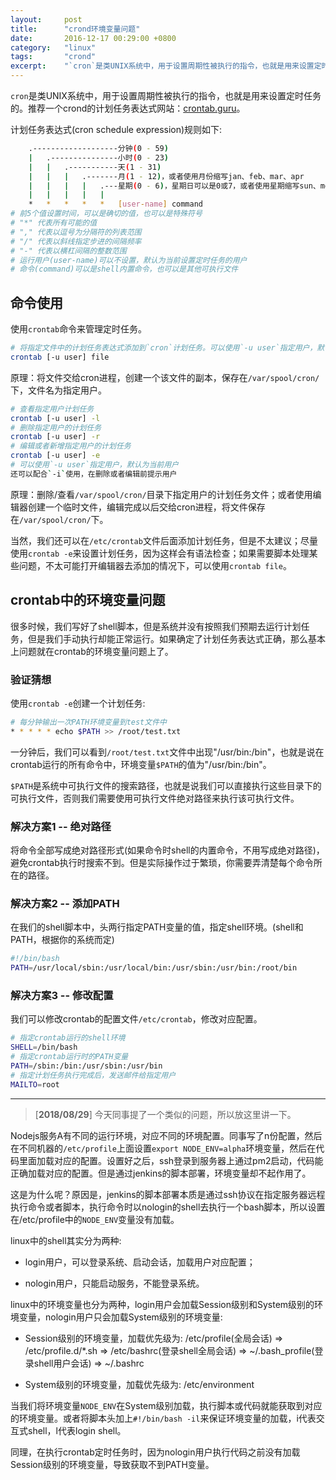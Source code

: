 ```yaml
---
layout:     post
title:      "crond环境变量问题"
date:       2016-12-17 00:29:00 +0800
category:   "linux"
tags:       "crond"
excerpt:    "`cron`是类UNIX系统中，用于设置周期性被执行的指令，也就是用来设置定时任务的。很多时候，我们写好了shell脚本，但是系统并没有按照我们预期去运行计划任务，但是我们手动执行却能正常运行。如果确定了计划任务表达式正确，那么基本上问题就在crontab的环境变量问题上了。"
---
```


`cron`是类UNIX系统中，用于设置周期性被执行的指令，也就是用来设置定时任务的。推荐一个crond的计划任务表达式网站：[crontab.guru](https://crontab.guru/)。

计划任务表达式(cron schedule expression)规则如下:

````bash
    .-------------------分钟(0 - 59)
    |   .---------------小时(0 - 23)
    |   |   .-----------天(1 - 31)
    |   |   |   .-------月(1 - 12)，或者使用月份缩写jan、feb、mar、apr
    |   |   |   |   .---星期(0 - 6)，星期日可以是0或7，或者使用星期缩写sun、mon、tue、wed、thu、fri、sat
    |   |   |   |   |
    *   *   *   *   *   [user-name] command
# 前5个值设置时间，可以是确切的值，也可以是特殊符号
# "*" 代表所有可能的值
# "," 代表以逗号为分隔符的列表范围
# "/" 代表以斜线指定步进的间隔频率
# "-" 代表以横杠间隔的整数范围
# 运行用户(user-name)可以不设置，默认为当前设置定时任务的用户
# 命令(command)可以是shell内置命令，也可以是其他可执行文件
````

## 命令使用

使用`crontab`命令来管理定时任务。

````bash
# 将指定文件中的计划任务表达式添加到`cron`计划任务。可以使用`-u user`指定用户，默认为当前用户。
crontab [-u user] file
````

原理：将文件交给cron进程，创建一个该文件的副本，保存在`/var/spool/cron/`下，文件名为指定用户。

````bash
# 查看指定用户计划任务
crontab [-u user] -l
# 删除指定用户的计划任务
crontab [-u user] -r
# 编辑或者新增指定用户的计划任务
crontab [-u user] -e
# 可以使用`-u user`指定用户，默认为当前用户
还可以配合`-i`使用，在删除或者编辑前提示用户
````

原理：删除/查看`/var/spool/cron/`目录下指定用户的计划任务文件；或者使用编辑器创建一个临时文件，编辑完成以后交给cron进程，将文件保存在`/var/spool/cron/`下。

当然，我们还可以在`/etc/crontab`文件后面添加计划任务，但是不太建议；尽量使用`crontab -e`来设置计划任务，因为这样会有语法检查；如果需要脚本处理某些问题，不太可能打开编辑器去添加的情况下，可以使用`crontab file`。

## crontab中的环境变量问题

很多时候，我们写好了shell脚本，但是系统并没有按照我们预期去运行计划任务，但是我们手动执行却能正常运行。如果确定了计划任务表达式正确，那么基本上问题就在crontab的环境变量问题上了。

### 验证猜想

使用`crontab -e`创建一个计划任务:

````bash
# 每分钟输出一次PATH环境变量到test文件中
* * * * * echo $PATH >> /root/test.txt
````

一分钟后，我们可以看到`/root/test.txt`文件中出现"/usr/bin:/bin"，也就是说在crontab运行的所有命令中，环境变量`$PATH`的值为"/usr/bin:/bin"。

`$PATH`是系统中可执行文件的搜索路径，也就是说我们可以直接执行这些目录下的可执行文件，否则我们需要使用可执行文件绝对路径来执行该可执行文件。

### 解决方案1 -- 绝对路径

将命令全部写成绝对路径形式(如果命令时shell的内置命令，不用写成绝对路径)，避免crontab执行时搜索不到。但是实际操作过于繁琐，你需要弄清楚每个命令所在的路径。

### 解决方案2 -- 添加PATH

在我们的shell脚本中，头两行指定PATH变量的值，指定shell环境。(shell和PATH，根据你的系统而定)

````bash
#!/bin/bash
PATH=/usr/local/sbin:/usr/local/bin:/usr/sbin:/usr/bin:/root/bin
````

### 解决方案3 -- 修改配置

我们可以修改crontab的配置文件`/etc/crontab`，修改对应配置。

````bash
# 指定crontab运行的shell环境
SHELL=/bin/bash
# 指定crontab运行时的PATH变量
PATH=/sbin:/bin:/usr/sbin:/usr/bin
# 指定计划任务执行完成后，发送邮件给指定用户
MAILTO=root
````

***
> [**2018/08/29**] 今天同事提了一个类似的问题，所以放这里讲一下。

Nodejs服务A有不同的运行环境，对应不同的环境配置。同事写了n份配置，然后在不同机器的`/etc/profile`上面设置`export NODE_ENV=alpha`环境变量，然后在代码里面加载对应的配置。设置好之后，ssh登录到服务器上通过pm2启动，代码能正确加载对应的配置。但是通过jenkins的脚本部署，环境变量却不起作用了。

这是为什么呢？原因是，jenkins的脚本部署本质是通过ssh协议在指定服务器远程执行命令或者脚本，执行命令时以nologin的shell去执行一个bash脚本，所以设置在/etc/profile中的`NODE_ENV`变量没有加载。

linux中的shell其实分为两种:

- login用户，可以登录系统、启动会话，加载用户对应配置；

- nologin用户，只能启动服务，不能登录系统。

linux中的环境变量也分为两种，login用户会加载Session级别和System级别的环境变量，nologin用户只会加载System级别的环境变量:

- Session级别的环境变量，加载优先级为: /etc/profile(全局会话) => /etc/profile.d/*.sh => /etc/bashrc(登录shell全局会话) => ~/.bash_profile(登录shell用户会话) => ~/.bashrc

- System级别的环境变量，加载优先级为: /etc/environment

当我们将环境变量`NODE_ENV`在System级别加载，执行脚本或代码就能获取到对应的环境变量。或者将脚本头加上`#!/bin/bash -il`来保证环境变量的加载，i代表交互式shell，l代表login shell。

同理，在执行crontab定时任务时，因为nologin用户执行代码之前没有加载Session级别的环境变量，导致获取不到PATH变量。
